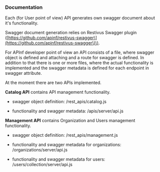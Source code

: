 ### Documentation

Each \(for User point of view\) API generates own swagger document about it's functionality.

Swagger document generation relies on Restivus Swagger plugin \([https://github.com/apinf/restivus-swagger\](https://github.com/apinf/restivus-swagger\)\).

For APInf developer point of view an API consists of a file, where swagger object is defined and attaching and a route for swagger is defined. In addition to that there is one or more files, where the actual functionality is implemented and the swagger metadata is defined for each endpoint in swagger attribute.

At the moment there are two APIs implemented.

**Catalog API** contains API management functionality.

* swagger object definition: /rest\_apis/catalog.js

* functionality and swagger metadata: /apis/server/api.js



**Management API** contains Organization and Users management functionality.

* swagger object definition: /rest\_apis/management.js 

* functionality and swagger metadata for organizations: /organizations/server/api.js

* functionality and swagger metadata for users: /users/collection/server/api.js





